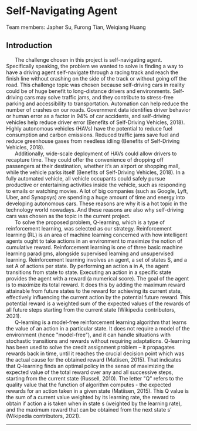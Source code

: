 # Self-Navigating Agent
Team members: Japher Su, Furong Tian, Weiqiang Huang
## Introduction
&nbsp;&nbsp;&nbsp;&nbsp;&nbsp;&nbsp;The challenge chosen in this project is self-navigating agent. Specifically speaking, the problem we wanted to solve is finding a way to have a driving agent self-navigate through a racing track and reach the finish line without crashing on the side of the track or without going off the road. This challenge topic was chosen because self-driving cars in reality could be of huge benefit to long-distance drivers and environments. Self-driving cars may solve traffic jams, and they contribute to stress-free parking and accessibility to transportation. Automation can help reduce the number of crashes on our roads. Government data identifies driver behavior or human error as a factor in 94% of car accidents, and self-driving vehicles help reduce driver error (Benefits of Self-Driving Vehicles, 2018). Highly autonomous vehicles (HAVs) have the potential to reduce fuel consumption and carbon emissions.  Reduced traffic jams save fuel and reduce greenhouse gases from needless idling (Benefits of Self-Driving Vehicles, 2018).<br/> 
&nbsp;&nbsp;&nbsp;&nbsp;&nbsp;&nbsp;Additionally, wide-scale deployment of HAVs could allow drivers to recapture time. They could offer the convenience of dropping off passengers at their destination, whether it’s an airport or shopping mall, while the vehicle parks itself (Benefits of Self-Driving Vehicles, 2018). In a fully automated vehicle, all vehicle occupants could safely pursue productive or entertaining activities inside the vehicle, such as responding to emails or watching movies. A lot of big companies (such as Google, Lyft, Uber, and Synopsys) are spending a huge amount of time and energy into developing autonomous cars. These reasons are why it is a hot topic in the technology world nowadays. And these reasons are also why self-driving cars was chosen as the topic in the current project.<br/> 
&nbsp;&nbsp;&nbsp;&nbsp;&nbsp;&nbsp;To solve the proposed problem, Q-learning, which is a type of reinforcement learning, was selected as our strategy. Reinforcement learning (RL) is an area of machine learning concerned with how intelligent agents ought to take actions in an environment to maximize the notion of cumulative reward. Reinforcement learning is one of three basic machine learning paradigms, alongside supervised learning and unsupervised learning. Reinforcement learning involves an agent, a set of states S, and a set A of actions per state. By performing an action a in A, the agent transitions from state to state. Executing an action in a specific state provides the agent with a reward (a numerical score). The goal of the agent is to maximize its total reward. It does this by adding the maximum reward attainable from future states to the reward for achieving its current state, effectively influencing the current action by the potential future reward. This potential reward is a weighted sum of the expected values of the rewards of all future steps starting from the current state (Wikipedia contributors, 2021).<br/> 
&nbsp;&nbsp;&nbsp;&nbsp;&nbsp;&nbsp;Q-learning is a model-free reinforcement learning algorithm that learns the value of an action in a particular state. It does not require a model of the environment (hence "model-free"), and it can handle situations with stochastic transitions and rewards without requiring adaptations. Q-learning has been used to solve the credit assignment problem – it propagates rewards back in time, until it reaches the crucial decision point which was the actual cause for the obtained reward (Matiisen, 2015). That indicates that Q-learning finds an optimal policy in the sense of maximizing the expected value of the total reward over any and all successive steps, starting from the current state (Russell, 2010). The letter "Q" refers to the quality value that the function of algorithm computes - the expected rewards for an action taken in a given state (Matiisen, 2015). This Q value is the sum of a current value weighted by its learning rate, the reward to obtain if action a is taken when in state s (weighted by the learning rate), and the maximum reward that can be obtained from the next state s’ (Wikipedia contributors, 2021).<br/>
***

